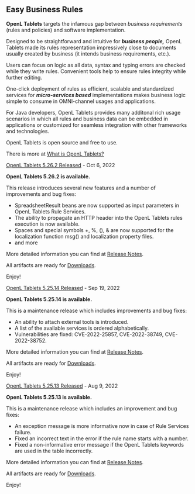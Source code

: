 Easy Business Rules
-------------------

**OpenL Tablets** targets the infamous gap between _business requirements_ (rules and policies) and software implementation.

Designed to be straightforward and intuitive for **_business people,_** OpenL Tablets made its rules representation impressively close to documents usually created by business (it intends business requirements, etc.).



Users can focus on logic as all data, syntax and typing errors are checked while they write rules. Convenient tools help to ensure rules integrity while further editing.

One-click deployment of rules as efficient, scalable and standardized services for _**micro-services based**_ implementations makes business logic simple to consume in OMNI-channel usages and applications.

For Java developers, OpenL Tablets provides many additonal rich usage scenarios in which all rules and business data can be embedded in applications or customized for seamless integration with other frameworks and technologies.

OpenL Tablets is open source and free to use.

There is more at [What is OpenL Tablets?](https://openl-tablets.org/what-is-openl-tablets)

[OpenL Tablets 5.26.2 Released](https://openl-tablets.org/news/162/16/OpenL-Tablets-5.26.2-Released "OpenL Tablets 5.26.2 Released") - Oct 6, 2022

**OpenL Tablets 5.26.2 is available.**

This release introduces several new features and a number of improvements and bug fixes:

*   SpreadsheetResult beans are now supported as input parameters in OpenL Tablets Rule Services.
*   The ability to propagate an HTTP header into the OpenL Tablets rules execution is now available.
*   Spaces and special symbols +, %, (), & are now supported for the localization function msg() and localization property files.
*   and more

More detailed information you can find at [Release Notes](/release-notes?ver=5.26.2).

All artifacts are ready for [Downloads](https://openl-tablets.org/downloads).

Enjoy!

[OpenL Tablets 5.25.14 Released](https://openl-tablets.org/news/161/16/OpenL-Tablets-5.25.14-Released "OpenL Tablets 5.25.14 Released") - Sep 19, 2022

**OpenL Tablets 5.25.14 is available.**

This is a maintenance release which includes improvements and bug fixes:

*   An ability to attach external tools is introduced.
*   A list of the available services is ordered alphabetically.
*   Vulnerabilities are fixed: CVE-2022-25857, CVE-2022-38749, CVE-2022-38752.

More detailed information you can find at [Release Notes](/release-notes?ver=5.25.14).

All artifacts are ready for [Downloads](https://openl-tablets.org/downloads).

Enjoy!

[OpenL Tablets 5.25.13 Released](https://openl-tablets.org/news/160/16/OpenL-Tablets-5.25.13-Released "OpenL Tablets 5.25.13 Released") - Aug 9, 2022

**OpenL Tablets 5.25.13 is available.**

This is a maintenance release which includes an improvement and bug fixes:

*   An exception message is more informative now in case of Rule Services failure.
*   Fixed an incorrect text in the error if the rule name starts with a number.
*   Fixed a non-informative error message if the OpenL Tablets keywords are used in the table incorrectly.

More detailed information you can find at [Release Notes](/release-notes?ver=5.25.13).

All artifacts are ready for [Downloads](https://openl-tablets.org/downloads).

Enjoy!
